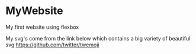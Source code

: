 # MyWebsite
My first website using flexbox 

My svg's come from the link below which contains a big variety of beautiful svg 
https://github.com/twitter/twemoji 
